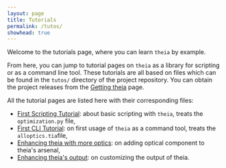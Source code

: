 ```yaml
---
layout: page
title: Tutorials
permalink: /tutos/
showhead: true
---
```


Welcome to the tutorials page, where you can learn `theia` by example.

From here, you can jump to tutorial pages on `theia` as a library for scripting or as a command line tool. These tutorials are all based on files which can be found in the `tutos/` directory of the project repository. You can obtain the project releases from the [Getting theia](../releases/) page.

All the tutorial pages are listed here with their corresponding files:

* [First Scripting Tutorial](basic-scripting-tutorial.html): about basic scripting with `theia`, treats the `optimization.py` file,
* [First CLI Tutorial](first-cli-tutorial.html): on first usage of `theia` as a command tool, treats the `alloptics.tia`file,
* [Enhancing theia with more optics](enhancing-optics.html): on adding optical component to theia's arsenal,
* [Enhancing theia's output](enhancing-output.html): on customizing the output of theia.
